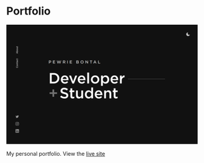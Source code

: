 # Portfolio

[![Site preview](/public/social-image.png)](https://kyawzayarsoe.ml)

My personal portfolio. View the [live site](https://kyawzayarsoe.ml)
